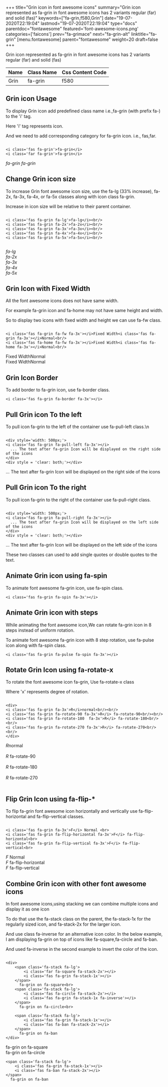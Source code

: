 +++
title="Grin icon in font awesome icons"
summary="Grin icon represented as fa-grin in font awesome icons has 2 variants regular (far) and solid (fas)"
keywords=["fa-grin,f580,Grin"]
date="19-07-2020T22:19:04"
lastmod="19-07-2020T22:19:04"
type="docs"
parentdoc="fontawesome"
featured='font-awesome-icons.png'
categories=['faicons']
prev="fa-grimace"
next="fa-grin-alt"
linktitle="fa-grin"
[menu.fontawesome]
parent="fontawesome"
weight=20
draft=false
+++


Grin icon represented as fa-grin in font awesome icons has 2 variants regular (far) and solid (fas)

<div class='table-responsive'><table class='table'><thead><tr><th>Name</th><th>Class Name</th><th>Css Content Code</th></tr></thead><tbody><tr><td>Grin</td><td>fa-grin</td><td>f580</td></tr></tbody></table></div>



## Grin icon Usage

To display Grin icon add predefined class name i.e.,fa-grin (with prefix fa-) to the 'i' tag.

Here 'i' tag represents icon.

And we need to add corresponding category for fa-grin icon. i.e., fas,far.


```

<i class='fas fa-grin'>fa-grin</i>
<i class='far fa-grin'>fa-grin</i>
```

<i class='fas fa-grin'>fa-grin</i>
<i class='far fa-grin'>fa-grin</i>




## Change Grin icon size
To increase Grin font awesome icon size, use the fa-lg (33% increase), fa-2x, fa-3x, fa-4x, or fa-5x classes along with icon class fa-grin.

Increase in icon size will be relative to their parent container. 

```

<i class='fas fa-grin fa-lg'>fa-lg</i><br/>
<i class='fas fa-grin fa-2x'>fa-2x</i><br/>
<i class='fas fa-grin fa-3x'>fa-3x</i><br/>
<i class='fas fa-grin fa-4x'>fa-4x</i><br/>
<i class='fas fa-grin fa-5x'>fa-5x</i><br/>
            
```

<i class='fas fa-grin fa-lg'>fa-lg</i><br/>
<i class='fas fa-grin fa-2x'>fa-2x</i><br/>
<i class='fas fa-grin fa-3x'>fa-3x</i><br/>
<i class='fas fa-grin fa-4x'>fa-4x</i><br/>
<i class='fas fa-grin fa-5x'>fa-5x</i><br/>
            



## Grin Icon with Fixed Width 

All the font awesome icons does not have same width.

For example fa-grin icon and fa-home may not have same height and width.

So to display two icons with fixed width and height we can use fa-fw class.


```

<i class='fas fa-grin fa-fw fa-3x'></i>Fixed Width<i class='fas fa-grin fa-3x'></i>Normal<br/>
<i class='fas fa-home fa-fw fa-3x'></i>Fixed Width<i class='fas fa-home fa-3x'></i>Normal<br/>
```

<i class='fas fa-grin fa-fw fa-3x'></i>Fixed Width<i class='fas fa-grin fa-3x'></i>Normal<br/>
<i class='fas fa-home fa-fw fa-3x'></i>Fixed Width<i class='fas fa-home fa-3x'></i>Normal<br/>



## Grin Icon Border 

To add border to fa-grin icon, use fa-border class.


```
<i class='fas fa-grin fa-border fa-3x'></i>

```
<i class='fas fa-grin fa-border fa-3x'></i>





## Pull Grin icon To the left

To pull icon fa-grin to the left of the container use fa-pull-left class.\n

```

<div style='width: 500px;'>
<i class='fas fa-grin fa-pull-left fa-3x'></i>
  ... The text after fa-grin Icon will be displayed on the right side of the icons
</div>
<div style = 'clear: both;'></div>
```

<div style='width: 500px;'>
<i class='fas fa-grin fa-pull-left fa-3x'></i>
  ... The text after fa-grin Icon will be displayed on the right side of the icons
</div>
<div style = 'clear: both;'></div>




## Pull Grin icon To the right
To pull icon fa-grin to the right of the container use fa-pull-right class.

```

<div style='width: 500px;'>
<i class='fas fa-grin fa-pull-right fa-3x'></i>
  ... The text after fa-grin Icon will be displayed on the left side of the icons
</div>
<div style = 'clear: both;'></div>
```

<div style='width: 500px;'>
<i class='fas fa-grin fa-pull-right fa-3x'></i>
  ... The text after fa-grin Icon will be displayed on the left side of the icons
</div>
<div style = 'clear: both;'></div>

These two classes can used to add single quotes or double quotes to the text.


## Animate Grin icon using fa-spin
To animate font awesome fa-grin icon, use fa-spin class.

```
<i class='fas fa-grin fa-spin fa-3x'></i>
```
<i class='fas fa-grin fa-spin fa-3x'></i>




## Animate Grin icon with steps
While animating the font awesome icon,We can rotate fa-grin icon in 8 steps instead of uniform rotation.

To animate font awesome fa-grin icon with 8 step rotation, use fa-pulse icon along with fa-spin class.


```
<i class='fas fa-grin fa-pulse fa-spin fa-3x'></i>

```
<i class='fas fa-grin fa-pulse fa-spin fa-3x'></i>





## Rotate Grin Icon using fa-rotate-x
To rotate the font awesome icon fa-grin, Use fa-rotate-x class

Where 'x' represents degree of rotation.


```

<div>
<i class='fas fa-grin fa-3x'>R</i>normal<br/><br/>
<i class='fas fa-grin fa-rotate-90 fa-3x'>R</i> fa-rotate-90<br/><br/> 
<i class='fas fa-grin fa-rotate-180  fa-3x'>R</i> fa-rotate-180<br/><br/> 
<i class='fas fa-grin fa-rotate-270 fa-3x'>R</i> fa-rotate-270<br/><br/>
</div>
```

<div>
<i class='fas fa-grin fa-3x'>R</i>normal<br/><br/>
<i class='fas fa-grin fa-rotate-90 fa-3x'>R</i> fa-rotate-90<br/><br/> 
<i class='fas fa-grin fa-rotate-180  fa-3x'>R</i> fa-rotate-180<br/><br/> 
<i class='fas fa-grin fa-rotate-270 fa-3x'>R</i> fa-rotate-270<br/><br/>
</div>




## Flip Grin Icon using fa-flip-*
To flip fa-grin font awesome icon horizontally and vertically use fa-flip-horizontal and fa-flip-vertical classes. 

```

<i class='fas fa-grin fa-3x'>F</i> Normal <br>
<i class='fas fa-grin fa-flip-horizontal fa-3x'>F</i> fa-flip-horizontal<br>
<i class='fas fa-grin fa-flip-vertical fa-3x'>F</i> fa-flip-vertical<br>
```

<i class='fas fa-grin fa-3x'>F</i> Normal <br>
<i class='fas fa-grin fa-flip-horizontal fa-3x'>F</i> fa-flip-horizontal<br>
<i class='fas fa-grin fa-flip-vertical fa-3x'>F</i> fa-flip-vertical<br>




## Combine Grin icon with other font awesome icons
In font awesome icons,using stacking we can combine multiple icons and display it as one icon 

To do that use the fa-stack class on the parent, the fa-stack-1x for the regularly sized icon, and fa-stack-2x for the larger icon.

And use class fa-inverse for an alternative icon color. 
In the below example, I am displaying fa-grin on top of icons like fa-square,fa-circle and fa-ban.

And used fa-inverse in the second example to invert the color of the icon.

```

<div>
    <span class='fa-stack fa-lg'>
        <i class='far fa-square fa-stack-2x'></i>
        <i class='fas fa-grin fa-stack-1x'></i>
    </span>
      fa-grin on fa-square<br>
    <span class='fa-stack fa-lg'>
        <i class='fas fa-circle fa-stack-2x'></i>
        <i class='fas fa-grin fa-stack-1x fa-inverse'></i>
    </span>
      fa-grin on fa-circle<br>

    <span class='fa-stack fa-lg'>
        <i class='fas fa-grin fa-stack-1x'></i>
        <i class='fas fa-ban fa-stack-2x'></i>
    </span>
      fa-grin on fa-ban
</div>
```

<div>
    <span class='fa-stack fa-lg'>
        <i class='far fa-square fa-stack-2x'></i>
        <i class='fas fa-grin fa-stack-1x'></i>
    </span>
      fa-grin on fa-square<br>
    <span class='fa-stack fa-lg'>
        <i class='fas fa-circle fa-stack-2x'></i>
        <i class='fas fa-grin fa-stack-1x fa-inverse'></i>
    </span>
      fa-grin on fa-circle<br>

    <span class='fa-stack fa-lg'>
        <i class='fas fa-grin fa-stack-1x'></i>
        <i class='fas fa-ban fa-stack-2x'></i>
    </span>
      fa-grin on fa-ban
</div>






